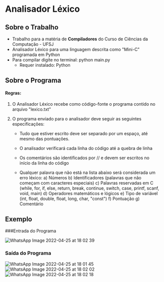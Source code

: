 # Analisador Léxico

## Sobre o Trabalho

- Trabalho para a matéria de **Compiladores** do Curso de Ciências da Computação - UFSJ
- Analisador Léxico para uma linguagem descrita como "Mini-C" programada em Python
- Para compilar digite no terminal: python main.py
  - Requer instalado: Python

## Sobre o Programa

#### Regras:

1. O Analisador Léxico recebe como código-fonte o programa contido no arquivo "lexico.txt"
2. O programa enviado para o analisador deve seguir as seguintes especificações:

   - Tudo que estiver escrito deve ser separado por um espaço, até mesmo das pontuações.

   - O analisador verificará cada linha do código até a quebra de linha

   - Os comentários são identificados por // e devem ser escritos no início da linha do código

   - Qualquer palavra que não está na lista abaixo será considerada um erro léxico:
     a) Números
     b) Identificadores (palavras que não começam com caracteres especiais)
     c) Palavras reservadas em C (while, for, if, else, return, break, continue, switch, case, printf, scanf, void, main)
     d) Operadores matemáticos e lógicos
     e) Tipo de variável (int, float, double, float, long, char, "const")
     f) Pontuação
     g) Comentário

## Exemplo
###Entrada do Programa

![WhatsApp Image 2022-04-25 at 18 02 39](https://user-images.githubusercontent.com/65183458/165174914-a50ef26f-28be-4fb0-be3b-c111600283bc.jpeg)

### Saída do Programa

![WhatsApp Image 2022-04-25 at 18 01 45](https://user-images.githubusercontent.com/65183458/165174908-e3656f09-47b3-4d40-bc70-a3b3d60532c1.jpeg)
![WhatsApp Image 2022-04-25 at 18 02 02](https://user-images.githubusercontent.com/65183458/165174911-f0ea21ae-dd85-4f37-8484-8cd16eafc5d4.jpeg)
![WhatsApp Image 2022-04-25 at 18 02 18](https://user-images.githubusercontent.com/65183458/165174913-8b1672c6-f2a0-4ddd-878a-e8cbf99656a3.jpeg)
